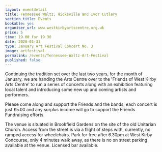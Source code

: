 ```yaml
---
layout: eventdetail
title: Tennessee Waltz, Hicksville and Ivor Cutlery
section_title: Events
bookable: yes
organiser_url: www.westkirbyartscentre.org.uk
price: 5
time: 19.00 for 19.30
date: 2020-01-31
type: January Art Festival Concert No. 3
image: artfestival
permalink: /events/Tennessee-Waltz-Art-Festival
published: false
---
```


Continuing the tradition set over the last two years, for the month of January, we are handing the Arts Centre over to the 'Friends of West Kirby Arts Centre' to run a series of
concerts along with an exhibition featuring local talent and introducing some new up and coming artists and performers.

Please come along and support the Friends and the bands, each concert is just £5.00 and any surplus income will go to support the Friends Fundraising efforts.

The venue is situated in Brookfield Gardens on the site of the old Unitarian Church. Access from the street is via a flight of steps with, currently, no ramped access for wheelchairs. Park for free after 6.30pm at West Kirby Concourse, only 4 minutes walk away, as there is no on street parking available at the venue. Licensed bar available.
